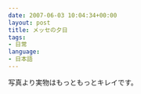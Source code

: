 ```yaml
---
date: 2007-06-03 10:04:34+00:00
layout: post
title: メッセの夕日
tags:
- 日常
language:
- 日本語
---
```


写真より実物はもっともっとキレイです。
